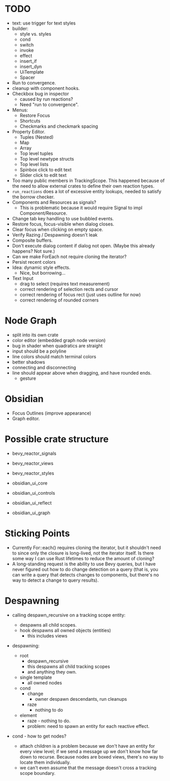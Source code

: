 # TODO

- text: use trigger for text styles
- builder:
  - style vs. styles
  - cond
  - switch
  - invoke
  - effect
  - insert_if
  - insert_dyn
  - UiTemplate
  - Spacer
- Run to convergence.
- cleanup with component hooks.
- Checkbox bug in inspector
  - caused by run reactions?
  - Need "run to convergence".
- Menus:
  - Restore Focus
  - Shortcuts
  - Checkmarks and checkmark spacing
- Property Editor.
  - Tuples (Nested)
  - Map
  - Array
  - Top level tuples
  - Top level newtype structs
  - Top level lists
  - Spinbox click to edit text
  - Slider click to edit text
- Too many public members in TrackingScope. This happened because of the need to
  allow external crates to define their own reaction types.
- `run_reactions` does a lot of excessive entity lookups, needed to satisfy the borrow checker.
- Components and Resources as signals?
  - This is problematic because it would require Signal<T> to impl Component/Resource.
- Change tab key handling to use bubbled events.
- Restore focus, focus-visible when dialog closes.
- Clear focus when clicking on empty space.
- Verify Razing / Despawning doesn't leak
- Composite buffers.
- Don't execute dialog content if dialog not open. (Maybe this already happens? Not sure.)
- Can we make ForEach not require cloning the iterator?
- Persist recent colors
- Idea: dynamic style effects.
  - Nice, but borrowing...
- Text Input
  - drag to select (requires text measurement)
  - correct rendering of selection rects and cursor
  - correct rendering of focus rect (just uses outline for now)
  - correct rendering of rounded corners

# Node Graph

- split into its own crate
- color editor (embedded graph node version)
- bug in shader when quadratics are straight
- input should be a polyline
- line colors should match terminal colors
- better shadows
- connecting and disconnecting
- line should appear above when dragging, and have rounded ends.
  - gesture

# Obsidian

- Focus Outlines (improve appearance)
- Graph editor.

# Possible crate structure

- bevy_reactor_signals
- bevy_reactor_views
- bevy_reactor_styles

- obsidian_ui_core
- obsidian_ui_controls
- obsidian_ui_reflect
- obsidian_ui_graph

# Sticking Points

- Currently For::each() requires cloning the iterator, but it shouldn't need to since only the
  closure is long-lived, not the iterator itself. Is there some way I can use Rust lifetimes to
  reduce the amount of cloning?
- A long-standing request is the ability to use Bevy queries, but I have never figured out how
  to do change detection on a query (that is, you can write a query that detects changes to
  components, but there's no way to detect a change to query results).

# Despawning

- calling despawn_recursive on a tracking scope entity:

  - despawns all child scopes.
  - hook despawns all owned objects (entities)
    - this includes views

- despawning:

  - root
    - despawn_recursive
    - this despawns all child tracking scopes
    - and anything they own.
  - single template
    - all owned nodes
  - cond
    - change
      - owner despawn descendants, run cleanups
    - raze
      - nothing to do
  - element
    - raze - nothing to do.
    - problem: need to spawn an entity for each reactive effect.

- cond - how to get nodes?
  - attach children is a problem because we don't have an entity for every view level;
    if we send a message up we don't know how far down to recurse. Because nodes are boxed
    views, there's no way to locate them individually.
  - we can't even assume that the message doesn't cross a tracking scope boundary.
